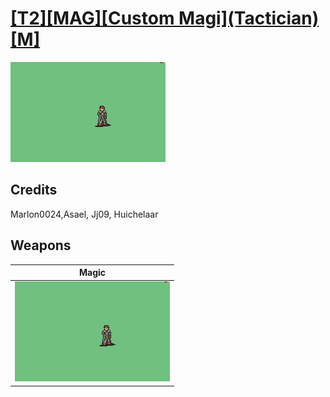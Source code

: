 # [\[T2\]\[MAG\]\[Custom Magi\]\(Tactician\)\[M\]](./)

<img src="./6.%20Magic/Magic_000.png" alt="[T2][MAG][Custom Magi](Tactician)[M] standing" />

## Credits

Marlon0024,Asael, Jj09, Huichelaar

## Weapons


|Magic |
|  :---: |
| <img alt="Magic animation" src="./6.%20Magic/Magic.gif" /> |
